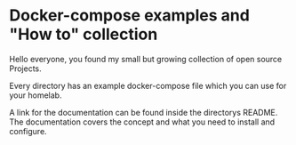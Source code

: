 # Docker-compose examples and "How to" collection
Hello everyone, you found my small but growing collection of open source Projects.

Every directory has an example docker-compose file which you can use for your homelab.

A link for the documentation can be found inside the directorys README.
The documentation covers the concept and what you need to install and configure.
